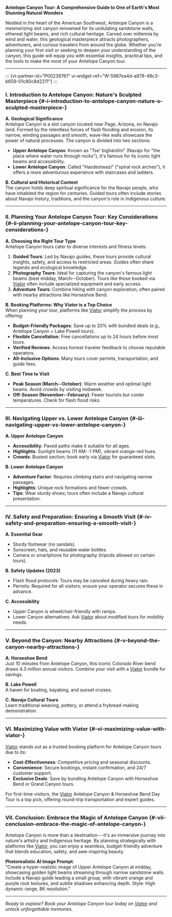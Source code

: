 **Antelope Canyon Tour: A Comprehensive Guide to One of Earth's Most
Stunning Natural Wonders**

Nestled in the heart of the American Southwest, Antelope Canyon is a
mesmerizing slot canyon renowned for its undulating sandstone walls,
ethereal light beams, and rich cultural heritage. Carved over millennia
by wind and water, this geological masterpiece attracts photographers,
adventurers, and curious travelers from around the globe. Whether you're
planning your first visit or seeking to deepen your understanding of the
canyon, this guide will equip you with essential insights, practical
tips, and the tools to make the most of your Antelope Canyon tour.

------------------------------------------------------------------------

::: {vi-partner-id="P00239761" vi-widget-ref="W-5987ea4d-a878-48c3-b659-01c80c8d2211"}
:::

### **I. Introduction to Antelope Canyon: Nature's Sculpted Masterpiece** {#-i-introduction-to-antelope-canyon-nature-s-sculpted-masterpiece-}

**A. Geological Significance**\
Antelope Canyon is a slot canyon located near Page, Arizona, on Navajo
land. Formed by the relentless forces of flash flooding and erosion, its
narrow, winding passages and smooth, wave-like walls showcase the power
of natural processes. The canyon is divided into two sections:

-   **Upper Antelope Canyon**: Known as "Tse' bighánílíní" (Navajo for
    "the place where water runs through rocks"), it's famous for its
    iconic light beams and accessibility.
-   **Lower Antelope Canyon**: Called "Hasdestwazi" ("spiral rock
    arches"), it offers a more adventurous experience with staircases
    and ladders.

**B. Cultural and Historical Context**\
The canyon holds deep spiritual significance for the Navajo people, who
have inhabited the region for centuries. Guided tours often include
stories about Navajo history, traditions, and the canyon's role in
Indigenous culture.

------------------------------------------------------------------------

### **II. Planning Your Antelope Canyon Tour: Key Considerations** {#-ii-planning-your-antelope-canyon-tour-key-considerations-}

**A. Choosing the Right Tour Type**\
Antelope Canyon tours cater to diverse interests and fitness levels:

1.  **Guided Tours**: Led by Navajo guides, these tours provide cultural
    insights, safety, and access to restricted areas. Guides often share
    legends and ecological knowledge.
2.  **Photography Tours**: Ideal for capturing the canyon's famous light
    beams (best midday, March--October). Tours like those booked via
    [Viator](vi.me/DDA8N) often include specialized equipment and early
    access.
3.  **Adventure Tours**: Combine hiking with canyon exploration, often
    paired with nearby attractions like Horseshoe Bend.

**B. Booking Platforms: Why Viator is a Top Choice**\
When planning your tour, platforms like [Viator](vi.me/DDA8N) simplify
the process by offering:

-   **Budget-Friendly Packages**: Save up to 20% with bundled deals
    (e.g., Antelope Canyon + Lake Powell tours).
-   **Flexible Cancellation**: Free cancellations up to 24 hours before
    most tours.
-   **Verified Reviews**: Access honest traveler feedback to choose
    reputable operators.
-   **All-Inclusive Options**: Many tours cover permits, transportation,
    and guide fees.

**C. Best Time to Visit**

-   **Peak Season (March--October)**: Warm weather and optimal light
    beams. Avoid crowds by visiting midweek.
-   **Off-Season (November--February)**: Fewer tourists but cooler
    temperatures. Check for flash flood risks.

------------------------------------------------------------------------

### **III. Navigating Upper vs. Lower Antelope Canyon** {#-iii-navigating-upper-vs-lower-antelope-canyon-}

**A. Upper Antelope Canyon**

-   **Accessibility**: Paved paths make it suitable for all ages.
-   **Highlights**: Sunlight beams (11 AM--1 PM), vibrant orange-red
    hues.
-   **Crowds**: Busiest section; book early via [Viator](vi.me/DDA8N)
    for guaranteed slots.

**B. Lower Antelope Canyon**

-   **Adventure Factor**: Requires climbing stairs and navigating narrow
    passages.
-   **Highlights**: Unique rock formations and fewer crowds.
-   **Tips**: Wear sturdy shoes; tours often include a Navajo cultural
    presentation.

------------------------------------------------------------------------

### **IV. Safety and Preparation: Ensuring a Smooth Visit** {#-iv-safety-and-preparation-ensuring-a-smooth-visit-}

**A. Essential Gear**

-   Sturdy footwear (no sandals).
-   Sunscreen, hats, and reusable water bottles.
-   Camera or smartphone for photography (tripods allowed on certain
    tours).

**B. Safety Updates (2023)**

-   Flash flood protocols: Tours may be canceled during heavy rain.
-   Permits: Required for all visitors; ensure your operator secures
    these in advance.

**C. Accessibility**

-   Upper Canyon is wheelchair-friendly with ramps.
-   Lower Canyon alternatives: Ask [Viator](vi.me/DDA8N) about modified
    tours for mobility needs.

------------------------------------------------------------------------

### **V. Beyond the Canyon: Nearby Attractions** {#-v-beyond-the-canyon-nearby-attractions-}

**A. Horseshoe Bend**\
Just 10 minutes from Antelope Canyon, this iconic Colorado River bend
draws 4.3 million annual visitors. Combine your visit with a
[Viator](vi.me/DDA8N) bundle for savings.

**B. Lake Powell**\
A haven for boating, kayaking, and sunset cruises.

**C. Navajo Cultural Tours**\
Learn traditional weaving, pottery, or attend a frybread-making
demonstration.

------------------------------------------------------------------------

### **VI. Maximizing Value with Viator** {#-vi-maximizing-value-with-viator-}

[Viator](vi.me/DDA8N) stands out as a trusted booking platform for
Antelope Canyon tours due to its:

-   **Cost-Effectiveness**: Competitive pricing and seasonal discounts.
-   **Convenience**: Secure bookings, instant confirmation, and 24/7
    customer support.
-   **Exclusive Deals**: Save by bundling Antelope Canyon with Horseshoe
    Bend or Grand Canyon tours.

For first-time visitors, the [Viator](vi.me/DDA8N) Antelope Canyon &
Horseshoe Bend Day Tour is a top pick, offering round-trip
transportation and expert guides.

------------------------------------------------------------------------

### **VII. Conclusion: Embrace the Magic of Antelope Canyon** {#-vii-conclusion-embrace-the-magic-of-antelope-canyon-}

Antelope Canyon is more than a destination---it's an immersive journey
into nature's artistry and Indigenous heritage. By planning
strategically with platforms like [Viator](vi.me/DDA8N), you can enjoy a
seamless, budget-friendly adventure that blends education, safety, and
awe-inspiring beauty.

**Photorealistic AI Image Prompt**:\
\"Create a hyper-realistic image of Upper Antelope Canyon at midday,
showcasing golden light beams streaming through narrow sandstone walls.
Include a Navajo guide leading a small group, with vibrant orange and
purple rock textures, and subtle shadows enhancing depth. Style: High
dynamic range, 8K resolution.\"

------------------------------------------------------------------------

*Ready to explore? Book your Antelope Canyon tour today on
[Viator](vi.me/DDA8N) and unlock unforgettable memories.*
